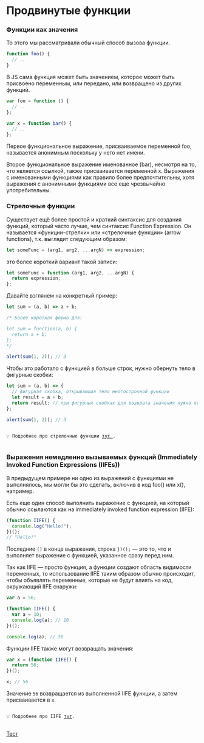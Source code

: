 # Продвинутые функции

### Функции как значения

То этого мы рассматривали обычный способ вызова функции.

```jsx
function foo() {
  // ..
}
```

В JS сама функция может быть значением, которое может быть присвоено переменным, или передано, или возвращено из других функций.

```jsx
var foo = function () {
  // ..
};

var x = function bar() {
  // ..
};
```

Первое функциональное выражение, присваиваемое переменной foo, называется анонимным поскольку у него нет имени.

Второе функциональное выражение именованное (bar), несмотря на то, что является ссылкой, также присваивается переменной x. Выражения с именованными функциями как правило более предпочтительны, хотя выражения с анонимными функциями все еще чрезвычайно употребительны.

### Стрелочные функции

Существует ещё более простой и краткий синтаксис для создания функций, который часто лучше, чем синтаксис Function Expression.
Он называется «функции-стрелки» или «стрелочные функции» (arrow functions), т.к. выглядит следующим образом:

```jsx
let someFunc = (arg1, arg2, ...argN) => expression;
```

это более короткий вариант такой записи:

```jsx
let someFunc = function (arg1, arg2, ...argN) {
  return expression;
};
```

Давайте взглянем на конкретный пример:

```jsx
let sum = (a, b) => a + b;

/* Более короткая форма для:

let sum = function(a, b) {
  return a + b;
};
*/

alert(sum(1, 2)); // 3
```

Чтобы это работало с функцией в больше строк, нужно обернуть тело в фигурные скобки:

```jsx
let sum = (a, b) => {
  // фигурная скобка, открывающая тело многострочной функции
  let result = a + b;
  return result; // при фигурных скобках для возврата значения нужно явно вызвать return
};

alert(sum(1, 2)); // 3
```

<pre>
<code>
💡 Подробнее про cтрелочные функции <a href="https://developer.mozilla.org/ru/docs/Web/JavaScript/Reference/Functions/Arrow_functions">тут </a>.
</code>
</pre>

### Выражения немедленно вызываемых функций (Immediately Invoked Function Expressions (IIFEs))

В предыдущем примере ни одно из выражений с функциями не выполнялось, мы могли бы это сделать, включив в код foo() или x(), например.

Есть еще один способ выполнить выражение с функцией, на который обычно ссылаются как на immediately invoked function expression (IIFE):

```jsx
(function IIFE() {
  console.log("Hello!");
})();
// "Hello!"
```

Последние `()` в конце выражения, строка `})();` — это то, что и выполняет выражение с функцией, указанное сразу перед ним.

Так как IIFE — просто функция, а функции создают область видимости переменных, то использование IIFE таким образом обычно происходит, чтобы объявлять переменные, которые не будут влиять на код, окружающий IIFE снаружи:

```jsx
var a = 56;

(function IIFE() {
  var a = 10;
  console.log(a); // 10
})();

console.log(a); // 56
```

Функции IIFE также могут возвращать значения:

```jsx
var x = (function IIFE() {
  return 56;
})();

x; // 56
```

Значение `56` возвращается из выполненной IIFE функции, а затем присваивается в `x`.

<pre>
<code>
💡 Подробнее про IIFE <a href="https://developer.mozilla.org/ru/docs/Glossary/IIFE">тут</a>.
</code>
</pre>

[Тест](./test-1.md)
